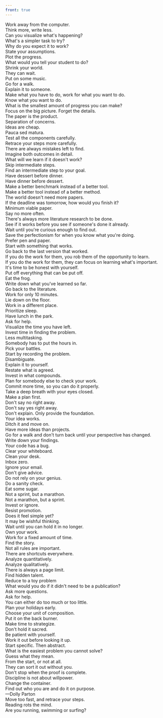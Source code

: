 ```yaml
---
front: true
---
```

<div class="card hidden">Work away from the computer.</div>
<div class="card hidden">Think more, write less.</div>
<div class="card hidden">Can you visualize what's happening?</div>
<div class="card hidden">What's a simpler task to try?</div>
<div class="card hidden">Why do you expect it to work?</div>
<div class="card hidden">State your assumptions.</div>
<div class="card hidden">Plot the progress.</div>
<div class="card hidden">What would you tell your student to do?</div>
<div class="card hidden">Shrink your world.</div>
<div class="card hidden">They can wait.</div>
<div class="card hidden">Put on some music.</div>
<div class="card hidden">Go for a walk.</div>
<div class="card hidden">Explain it to someone.</div>
<div class="card hidden">Make what you have to do, work for what you want to do.</div>
<div class="card hidden">Know what you want to do.</div>
<div class="card hidden">What is the smallest amount of progress you can make?</div>
<div class="card hidden">Focus on the big picture. Forget the details.</div>
<div class="card hidden">The paper is the product.</div>
<div class="card hidden">Separation of concerns.</div>
<div class="card hidden">Ideas are cheap.</div>
<div class="card hidden">Pauca sed matura.</div>
<div class="card hidden">Test all the components carefully.</div>
<div class="card hidden">Retrace your steps more carefully.</div>
<div class="card hidden">There are always mistakes left to find.</div>
<div class="card hidden">Imagine both outcomes in detail.</div>
<div class="card hidden">What will we learn if it doesn't work?</div>
<div class="card hidden">Skip intermediate steps.</div>
<div class="card hidden">Find an intermediate step to your goal.</div>
<div class="card hidden">Have dessert before dinner.</div>
<div class="card hidden">Have dinner before dessert.</div>
<div class="card hidden">Make a better benchmark instead of a better tool.</div>
<div class="card hidden">Make a better tool instead of a better method.</div>
<div class="card hidden">The world doesn't need more papers.</div>
<div class="card hidden">If the deadline was tomorrow, how would you finish it?</div>
<div class="card hidden">Minimum viable paper.</div>
<div class="card hidden">Say no more often.</div>
<div class="card hidden">There's always more literature research to be done.</div>
<div class="card hidden">See if it works before you see if someone's done it already.</div>
<div class="card hidden">Wait until you're curious enough to find out.</div>
<div class="card hidden">Save the perfectionism for when you know what you're doing.</div>
<div class="card hidden">Prefer pen and paper.</div>
<div class="card hidden">Start with something that works.</div>
<div class="card ">Go back to the last version that worked.</div>
<div class="card hidden">If you do the work for them, you rob them of the opportunity to learn.</div>
<div class="card hidden">If you do the work for them, they can focus on learning what's important.</div>
<div class="card hidden">It's time to be honest with yourself.</div>
<div class="card hidden">Put off everything that can be put off.</div>
<div class="card hidden">Eat the frog.</div>
<div class="card hidden">Write down what you've learned so far.</div>
<div class="card hidden">Go back to the literature.</div>
<div class="card hidden">Work for only 10 minutes.</div>
<div class="card hidden">Lie down on the floor.</div>
<div class="card hidden">Work in a different place.</div>
<div class="card hidden">Prioritize sleep.</div>
<div class="card hidden">Have lunch in the park.</div>
<div class="card hidden">Ask for help.</div>
<div class="card hidden">Visualize the time you have left.</div>
<div class="card hidden">Invest time in finding the problem.</div>
<div class="card hidden">Less multitasking.</div>
<div class="card hidden">Somebody has to put the hours in.</div>
<div class="card hidden">Pick your battles.</div>
<div class="card hidden">Start by recording the problem.</div>
<div class="card hidden">Disambiguate.</div>
<div class="card hidden">Explain it to yourself.</div>
<div class="card hidden">Restate what is agreed.</div>
<div class="card hidden">Invest in what compounds.</div>
<div class="card hidden">Plan for somebody else to check your work.</div>
<div class="card hidden">Commit more time, so you can do it properly.</div>
<div class="card hidden">Take a deep breath with your eyes closed.</div>
<div class="card hidden">Make a plan first.</div>
<div class="card hidden">Don't say no right away.</div>
<div class="card hidden">Don't say yes right away.</div>
<div class="card hidden">Don't explain. Only provide the foundation.</div>
<div class="card hidden">Your idea works.</div>
<div class="card hidden">Ditch it and move on.</div>
<div class="card hidden">Have more ideas than projects.</div>
<div class="card hidden">Go for a walk and don't turn back until your perspective has changed.</div>
<div class="card hidden">Write down your findings.</div>
<div class="card hidden">Your code has a bug.</div>
<div class="card hidden">Clear your whiteboard.</div>
<div class="card hidden">Clean your desk.</div>
<div class="card hidden">Inbox zero.</div>
<div class="card hidden">Ignore your email.</div>
<div class="card hidden">Don't give advice.</div>
<div class="card hidden">Do not rely on your genius.</div>
<div class="card hidden">Do a sanity check.</div>
<div class="card hidden">Eat some sugar.</div>
<div class="card hidden">Not a sprint, but a marathon.</div>
<div class="card hidden">Not a marathon, but a sprint.</div>
<div class="card hidden">Invest or ignore.</div>
<div class="card hidden">Resist promotion.</div>
<div class="card hidden">Does it feel simple yet?</div>
<div class="card hidden">It may be wishful thinking.</div>
<div class="card hidden">Wait until you can hold it in no longer.</div>
<div class="card hidden">Own your work.</div>
<div class="card hidden">Work for a fixed amount of time.</div>
<div class="card hidden">Find the story.</div>
<div class="card hidden">Not all rules are important.</div>
<div class="card hidden">There are shortcuts everywhere.</div>
<div class="card hidden">Analyze quantitatively.</div>
<div class="card hidden">Analyze qualitatively.</div>
<div class="card hidden">There is always a page limit.</div>
<div class="card hidden">Find hidden talent.</div>
<div class="card hidden">Reduce to a toy problem</div>
<div class="card hidden">What would you do if it didn't need to be a publication?</div>
<div class="card hidden">Ask more questions.</div>
<div class="card hidden">Ask for help.</div>
<div class="card hidden">You can either do too much or too little.</div>
<div class="card hidden">Plan your holidays early.</div>
<div class="card hidden">Choose your unit of composition.</div>
<div class="card hidden">Put it on the back burner.</div>
<div class="card hidden">Make time to strategize.</div>
<div class="card hidden">Don't hold it sacred.</div>
<div class="card hidden">Be patient with yourself.</div>
<div class="card hidden">Work it out before looking it up.</div>
<div class="card hidden">Start specific. Then abstract.</div>
<div class="card hidden">What is the easiest problem you cannot solve?</div>
<div class="card hidden">Guess what they mean.</div>
<div class="card hidden">From the start, or not at all.</div>
<div class="card hidden">They can sort it out without you.</div>
<div class="card hidden">Don't stop when the proof is complete.</div>
<div class="card hidden">Discipline is not about willpower.</div>
<div class="card hidden">Change the container.</div>
<div class="card hidden">Find out who you are and do it on purpose.<br/>—Dolly Parton</div>
<div class="card hidden">Move too fast, and retrace your steps.</div>
<div class="card hidden">Reading rots the mind.</div>
<div class="card hidden">Are you running, swimming or surfing?